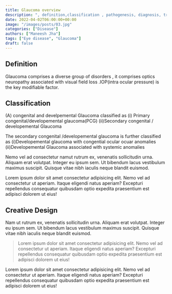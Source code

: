 ```yaml
---
title: Glaucoma overview
description: ", definition,classification , pathogenesis, diagnosis, treatment, "
date: 2022-04-02T06:00:00+00:00
image: "/images/posts/03.jpg"
categories: ["Disease"]
authors: ["Maneesh Jha"]
tags: ["Eye disease", "Glaucoma"]
draft: false
---
```

## Definition
Glaucoma comprises a diverse group of disorders , it comprises optics neuropathy associated with visual field loss .IOP(intra ocular pressure) is the key modifiable factor.

## Classification
(A) congenital and develpemental Glaucoma
classified as (i) Primary congenital/developemental glaucoma(PCG)
              (ii)Secondary congenital / developemental Glaucoma
              
The secondary congenital /developemental glaucoma is further classified as (i)Developemental glaucoma with congential ocular ocuar anomalies 
                                                                           (ii)Developemental Glaucoma associated with systemic anomalies
                                                                           

Nemo vel ad consectetur namut rutrum ex, venenatis sollicitudin urna. Aliquam erat volutpat. Integer eu ipsum sem. Ut bibendum lacus vestibulum maximus suscipit. Quisque vitae nibh iaculis neque blandit euismod.

Lorem ipsum dolor sit amet consectetur adipisicing elit. Nemo vel ad consectetur ut aperiam. Itaque eligendi natus aperiam? Excepturi repellendus consequatur quibusdam optio expedita praesentium est adipisci dolorem ut eius!

## Creative Design

Nam ut rutrum ex, venenatis sollicitudin urna. Aliquam erat volutpat. Integer eu ipsum sem. Ut bibendum lacus vestibulum maximus suscipit. Quisque vitae nibh iaculis neque blandit euismod.

> Lorem ipsum dolor sit amet consectetur adipisicing elit. Nemo vel ad consectetur ut aperiam. Itaque eligendi natus aperiam? Excepturi repellendus consequatur quibusdam optio expedita praesentium est adipisci dolorem ut eius!

Lorem ipsum dolor sit amet consectetur adipisicing elit. Nemo vel ad consectetur ut aperiam. Itaque eligendi natus aperiam? Excepturi repellendus consequatur quibusdam optio expedita praesentium est adipisci dolorem ut eius!
